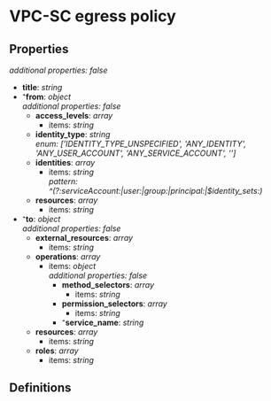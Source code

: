 # VPC-SC egress policy

<!-- markdownlint-disable MD036 -->

## Properties

*additional properties: false*

- **title**: *string*
- ⁺**from**: *object*
  <br>*additional properties: false*
  - **access_levels**: *array*
    - items: *string*
  - **identity_type**: *string*
    <br>*enum: ['IDENTITY_TYPE_UNSPECIFIED', 'ANY_IDENTITY', 'ANY_USER_ACCOUNT', 'ANY_SERVICE_ACCOUNT', '']*
  - **identities**: *array*
    - items: *string*
      <br>*pattern: ^(?:serviceAccount:|user:|group:|principal:|\$identity_sets:)*
  - **resources**: *array*
    - items: *string*
- ⁺**to**: *object*
  <br>*additional properties: false*
  - **external_resources**: *array*
    - items: *string*
  - **operations**: *array*
    - items: *object*
      <br>*additional properties: false*
      - **method_selectors**: *array*
        - items: *string*
      - **permission_selectors**: *array*
        - items: *string*
      - ⁺**service_name**: *string*
  - **resources**: *array*
    - items: *string*
  - **roles**: *array*
    - items: *string*

## Definitions


